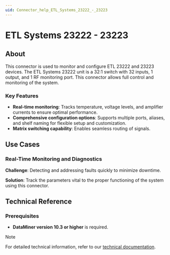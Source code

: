 ```yaml
---
uid: Connector_help_ETL_Systems_23222_-_23223
---
```


# ETL Systems 23222 - 23223

## About

This connector is used to monitor and configure ETL 23222 and 23223 devices. The ETL Systems 23222 unit is a 32:1 switch with 32 inputs, 1 output, and 1 RF monitoring port. This connector allows full control and monitoring of the system.

### Key Features

- **Real-time monitoring**: Tracks temperature, voltage levels, and amplifier currents to ensure optimal performance.
- **Comprehensive configuration options**: Supports multiple ports, aliases, and shelf naming for flexible setup and customization.
- **Matrix switching capability**: Enables seamless routing of signals.

## Use Cases

### Real-Time Monitoring and Diagnostics

**Challenge**: Detecting and addressing faults quickly to minimize downtime.

**Solution**: Track the parameters vital to the proper functioning of the system using this connector.

## Technical Reference

### Prerequisites

- **DataMiner version 10.3 or higher** is required.

> [!NOTE]
> For detailed technical information, refer to our [technical documentation](xref:Connector_help_ETL_Systems_23222_-_23223_Technical).

